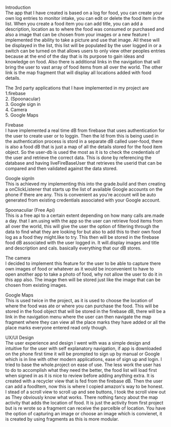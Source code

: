 Introduction <br>
The app that I have created is based on a log for food, you can create your own log entries to
monitor intake, you can edit or delete the food item in the list.
When you create a food item you can add title, you can add a description, location as to where the
food was consumed or purchased and also a image that can be chosen
from your images or a new feature I implemented the ability to take a picture and use that image.
All these will be displayed in the list, this list will be populated
by the user logged in or a switch can be turned on that allows users to only view other peoples
entries because at the end of the day that is its purpose to gain ideas
and knowledge on food. Also there is additional links in the navigation that will bring the user to
vast array of food items from all over the world. The other link is
the map fragment that will display all locations added with food details.

The 3rd party applications that I have implemented in my project are <br>
1.firebase <br>
2. (Spoonacular) <br>
3. Google sign in <br>
4. Camera <br>
5. Google Maps<br>

Firebase<br>
I have implemented a real time dB from firebase that uses authentication for the user to create
user or to loggin. Then the Id from this is being used in the authentication process is stord in a
separate dB called user-food, there is also a food dB that is just a map of all the details stored
for the food item object. So the user-db is used the most as it is to check the credentials of the
user and retrieve the correct data. This is done by referencing the database and having
liveFireBaseUser that retrieves the userid that can be compared and then validated against the data
stored.

Google signIn<br>
This is achieved my implementing this into the grade.build and then creating a onClickListener that
starts up the list of available Google accounts on the phone if there are any. This is convenient as
you're account will be auto generated from existing credentials associated with your Google account.

Spoonaculiar (Free Api)<br>
This is a free api to a certain extent depending on how many calls are.made a day. that I am.using
with the app so the user can retrieve food items from all over the world, this will give the user
the option of filtering through the data to find what they are looking for but also to add this to
their own food log as a food they might.like to try. This then will be stored in the firebase food
dB associated with the user logged in. It will.display images and title and description and cals.
basically everything that our dB stores.

The camera<br>
I decided to implement this feature for the user to be able to capture there own images of food or
whatever as it would be inconvenient to have to open another app to take a photo of food, why not
allow the user to do it in this app also. The image then will be stored just like the image that can
be chosen from existing images.

Google Maps<br>
This is used twice in the project, as it is used to choose the location of where the food was ate or
 where you can purchase the food. This will be stored in the food object that will be stored in the
 firebase dB, there will be a link in the navigation menu where the user can then navigate the map
 fragment where they can view all the place marks they have added or all the place marks everyone
 entered read only though.

 UX/UI Design<br>
 The user experience and design I went with was a simple design and intuitive for the user with self
 explanatory navigation, if app is downloaded on the phone first time it will be prompted to sign up
 by manual or Google which is in line with other modern applications, ease of sign up and login. I
 tried to base the whole.project on ease of use. The less work the user has to do to accomplish what
  they need the better,  the food list will load first when signed in as it is nice to review before
  adding anything extra. It is created with a recycler view that is fed from the firebase dB. Then
  the user can add a foodItem, now this is where I copied amazon's way to be honest. I stead of a
  scroll view to scroll up and see buttons, I took the scroll view out as They obviously know what
  works. There nothing fancy about the map activity that adds the location of food. It is just the
  activity from first project but is re wrote so a fragment can receive the parcelble of location.
  You have the option of capturing an image or choose an image which is convienet, it is created by
  using fragments as this is more modular.

